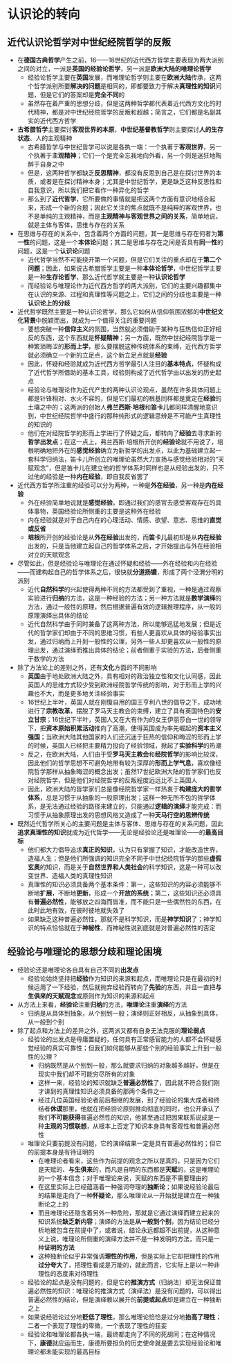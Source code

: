 # 认识论的转向
## 近代认识论哲学对中世纪经院哲学的反叛
* 在**德国古典哲学**产生之前，16——18世纪的近代西方哲学主要表现为两大派别之间的对立，一派是**英国的经验论哲学**，另一派是**欧洲大陆的唯理论哲学**
  * 经验论哲学主要在**英国**发展，而唯理论哲学则主要在**欧洲大陆**传承，这两个哲学派别所要**解决的问题**是相同的，即都要致力于解决**真理性的知识**问题，但是它们的答案却是**完全不同**的
  * 虽然存在着严重的思想分歧，但是这两种哲学都代表着近代西方文化的时代精神，都是对中世纪经院哲学的反叛和超越；简言之，它们都是名副其实的近代西方哲学
* **古希腊哲学**主要探讨**客观世界的本原**，**中世纪基督教哲学**则主要探讨**人的生存状态**、人的主观精神
  * 古希腊哲学与中世纪哲学可以说是各执一端：一个执著于**客观世界**，另一个执著于**主观精神**；它们一个是完全忘我地向外看，另一个则是迷狂地陶醉于自身之中
  * 但是，这两种哲学都缺乏**反思精神**，都没有反思到自己是在探讨世界的本质，或者是在探讨精神本身；尤其是中世纪哲学，更是缺乏这种反思性和自我意识，所以我们把它看作一种异化的哲学
  * 那么到了**近代哲学**，它所要做的事情就是把这两个方面有意识地结合起来，形成一个新的合题；因此它关注的焦点就既不是纯粹的客观世界，也不是单纯的主观精神，而是**主观精神与客观世界之间的关系**，简单地说，就是主体与客体，思维与存在的关系
* 在思维与存在的关系中，包含着两个方面的问题，其一是思维与存在何者为**第一性**的问题，这是一个**本体论**问题；其二是思维与存在之间是否具有**同一性**的问题，这是一个**认识论**问题
  * 近代哲学当然不可能绕开第一个问题，但是它们关注的重点却在于**第二个问题**；因此，如果说古希腊哲学主要是一种**本体论哲学**，中世纪哲学主要是一种**生存论哲学**，那么近代哲学就主要是一种**认识论哲学**
  * 而经验论与唯理论作为近代西方哲学的两大派别，它们的主要兴趣都集中在认识的来源、过程和真理性等问题之上，它们之间的分歧也主要是一种**认识论上的分歧**
* 近代哲学既然主要是一种认识论哲学，那么它如何从信仰氛围浓郁的**中世纪文化背景**中脱颖而出，就成为一个值得关注的重要问题
  * 要想突破一种**信仰主义**的氛围，当然就必须借助于某种与狂热信仰正好相反的东西，这个东西就是**怀疑精神**；另一方面，既然中世纪经院哲学是一种繁琐晦涩的**形而上学**，那么要摆脱这种传统体系的束缚，近代西方哲学就必须确立一个新的立足点，这个新立足点就是**经验**
  * 因此，怀疑和经验就成为近代西方哲学最引人注目的**基本特点**，怀疑构成了近代哲学所借助的基本工具，经验则构成了近代哲学由以出发的历史起点
  * 经验论与唯理论作为近代产生的两种认识论观点，虽然在许多具体问题上都是针锋相对、水火不容的，但是它们最初的根基同样都是奠定在**经验**的土壤之中的；这两派的创始人**弗兰西斯·培根**和**笛卡儿**都同样清醒地意识到，中世纪经院哲学中盛行的那种纯形式的逻辑思辨是不可能产生真理性的知识的
  * 他们在对经院哲学的形而上学进行了怀疑之后，都转向了**经验**去寻求新的**哲学出发点**；在这一点上，弗兰西斯·培根所开创的**经验论**就不用说了，培根明确地把外在的**感觉经验**确立为新哲学的出发点，以此为基础建立起一套科学归纳法，笛卡儿所创立的唯理论虽然大力宣扬与感觉经验相对的“天赋观念”，但是笛卡儿在建立他的哲学体系时同样也是从经验出发的，只不过他的经验是一种**内在经验**，即自我反省罢了
* 近代西方哲学所注重的经验可以分为两种，一种是**外在经验**，另一种是**内在经验**
  * 外在经验简单地说就是**感觉经验**，即通过我们的感官去感受客观存在的具体事物，英国经验论所侧重的主要是这种外在经验
  * 内在经验就是对于自己内在的心理活动、情感、欲望、意志、思维的**直觉或反省**
  * **培根**所开创的经验论是从**外在经验**出发的，而**笛卡儿**最初却是从**内在经验**出发的，只是当他建立起自己的哲学体系之后，才开始提出与外在经验相对立的天赋观念
* 尽管如此，但是经验论与唯理论在通过怀疑和经验——外在经验和内在经验——而建构起自己的哲学体系之后，很快就**分道扬镳**，形成了两个泾渭分明的派别
  * 近代**自然科学**的兴起使得两种不同的方法都受到了重视，一种是通过观察实验进行**归纳**的方法，这是一种经验的方法；另一种方法就是**数学演绎**的方法，通过一般性的原理，然后根据普遍有效的逻辑推理程序，从一般的原理演绎出具体的结论
  * 近代自然科学由于同时兼备了这两种方法，所以能够迅猛地发展；但是近代的哲学家们却由于不同的思维习惯，有些人更喜欢从具体的经验事实出发，通过归纳而上升到一般性的公理，另外一些人却更喜欢从一般性的原理出发，通过演绎而推出具体的结论；前者侧重于实验的方法，后者侧重于数学的方法
* 除了方法论上的差别之外，还有**文化**方面的不同影响
  * **英国**由于地处欧洲大陆之外，具有相对的政治独立性和文化认同感，因此英国人的思维方式较少受到欧洲经院哲学传统的影响，对于形而上学的兴趣也不大，而是更多地关注经验事实
  * 16世纪上半叶，英国人就在刚愎自用的国王亨利八世的倡导之下，成功地进行了**宗教改革**，摆脱了罗马天主教会的束缚，建立了具有英国特色的**安立甘宗**；16世纪下半叶，英国人又在大有作为的女王伊丽莎白一世的领导下，把**资本原始积累活动**推向了高潮，使得英国成为率先崛起的**资本主义强国**；当欧洲大陆其他国家的人们还沉迷于狂热的信仰和晦涩的形而上学的时候，英国人已经把主要精力投向了经验领域，掀起了**实验科学**的热潮
  * 反之，在欧洲大陆，人们由于受**罗马天主教会**和**经院哲学**的影响比较深，因此他们的哲学思想不可避免地带有较为深厚的**形而上学气息**，喜欢像经院哲学那样从抽象晦涩的概念出发；虽然17世纪欧洲大陆的哲学家们也反对经院哲学，但是他们对经院哲学的反叛程度远远比不上英国人
  * 因此，欧洲大陆的哲学家们总是像经院哲学家一样热衷于**构建庞大的哲学体系**，总是习惯于从抽象的一般原理出发；这样一种无所不包的哲学体系，是无法通过经验的路径来建立的，只能通过**逻辑的演绎**才能完成：而习惯于从抽象原理出发的思想风格又造成了一种**天马行空的思辨传统**
* 既然近代哲学所关心的主要问题是主体与客体、思维与存在的关系问题，因此**追求真理性的知识**就成为近代哲学——无论是经验论还是唯理论——的**最高目标**
  * 他们都大力倡导追求**真正的知识**，认为只有掌握了知识，才能改造世界，造福人生；但是他们所强调的知识完全不同于中世纪经院哲学的那些**虚假玄奥**的知识，而是关于**自然世界和人类社会**的科学知识，这是一种可以改变世界、造福人类的真理性知识
  * 真理性的知识必须具备两个基本条件：第一，这些知识的内容必须能够不断地**扩展**，不断地**更新**，形成一个**开放的系统**；第二，这些知识还必须具有**普遍必然性**，能够放之四海而皆准，而不能只是一些偶然性的东西，在此时此地有效，在彼时彼地就失效了
  * 如果缺乏这种普遍必然性，那就不是科学知识，而是**神学知识**了；神学知识的特点恰恰就在于**神秘性**，而神秘性说到底就是对普遍必然性的否定
## 经验论与唯理论的思想分歧和理论困境
* 经验论还是唯理论各自具有自己不同的**出发点**
  * 经验论始终坚持把**经验**作为知识的来源和起点，而唯理论只是在最初的时候运用了一下经验，然后就抛弃经验而转向了**先验**的东西，并且一直把**与生俱来的天赋观念**或原则作为知识的来源和起点
* 从方法上来看，**经验论**注重**归纳**的方法，**唯理论**注重**演绎**的方法
  * 归纳是从具体到抽象，从个别到一般；演绎则正好相反，从抽象到具体，从一般到个别
* 除了起点和方法上的差异之外，这两派又都有自身无法克服的**理论弱点**
  * 经验论的出发点是毋庸置疑的，任何具有正常感官能力的人都不会怀疑感觉经验的真实可靠性；但我们如何能够从那些个别的经验事实上升到一般性的公理？
    * 归纳既然是从个别到一般，那么就要求归纳的对象越多越好，但是在现实中我们却不可能穷尽所有的对象
    * 这样一来，经验论的知识就缺乏**普遍必然性**了，因此就不符合我们刚才讲到的真理性知识必须具备的那两个条件之一
    * 经过几位英国经验论者前后相继的发展，到了经验论的集大成者和终结者**休谟**那里，他就在把经验论原则推向彻底的同时，也公开承认了我们**不可能获得**普遍必然性的知识，他甚至通过把因果联系说成是一种**主观的习惯联想**，从根本上否定了知识本身具有客观性和普遍必然性
  * 唯理论只要前提没有问题，它的演绎结果一定是具有普遍必然性的；但它的前提本身是有待证明的
    * 在唯理论者看来，这些作为前提的观念之所以是真的，只是因为它们是天赋的、**与生俱来**的，而凡是自明的东西都是**天赋**的，这是唯理论的一个基本信念；对于唯理论来说，天赋的东西是不需要理由的
    * 在这里实际上已经蕴涵着一种强词夺理的**独断论**；如果说经验论最后的结果是走向了一种**怀疑论**，那么唯理论从一开始就是建立在一种独断论之上的
    * 而且唯理论还隐含着另外一种危险，那就是它通过演绎而建立起来的知识系统**缺乏新内容**；演绎的方法是**从一般到个别**，因为结论已经分析地被包含在前提中了，或者说，结论永远都超不出前提，从这种意义上说，唯理论所侧重的演绎方法并不是一种发明的方法，而只是一种**证明的方法**
    * 这种独断论似乎非常强调**理性的作用**，但是实际上它却把理性的作用**过分夸大**了，把理性看成是万能的，就此而言，它实际上是以一种非理性的态度来对待理性
  * 经验论的起点是没有问题的，但是它的**推演方式**（归纳法）却无法保证普遍必然性的知识：唯理论的推演方式（演绎法）是没有问题的，可以得出普遍必然性的结论，但是演绎赖以展开的**前提或起点**却是建立在一种独断之上
  * 如果说经验论过分地**贬低了理性**，那么唯理论恰恰是过分地**抬高了理性**；二者一个表现了理性的卑微，一个表现了理性的狂妄
  * 经验论和唯理论都各执一端，最终都走向了不同的死胡同；在这种情况下，**康德**就应运而生，康德所要担负的历史使命就是要去实现经验论和唯理论都未能实现的最高目标